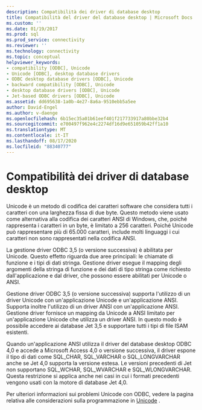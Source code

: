 ```yaml
---
description: Compatibilità dei driver di database desktop
title: Compatibilità del driver del database desktop | Microsoft Docs
ms.custom: ''
ms.date: 01/19/2017
ms.prod: sql
ms.prod_service: connectivity
ms.reviewer: ''
ms.technology: connectivity
ms.topic: conceptual
helpviewer_keywords:
- compatibility [ODBC], Unicode
- Unicode [ODBC], desktop database drivers
- ODBC desktop database drivers [ODBC], Unicode
- backward compatibility [ODBC], Unicode
- desktop database drivers [ODBC], Unicode
- Jet-based ODBC drivers [ODBC], Unicode
ms.assetid: dd695638-1a0b-4e27-8a6a-9510ebb5a5ee
author: David-Engel
ms.author: v-daenge
ms.openlocfilehash: 6b15ec35a01b61eef401f217733917a80bbe32b4
ms.sourcegitcommit: e700497f962e4c2274df16d9e651059b42ff1a10
ms.translationtype: MT
ms.contentlocale: it-IT
ms.lasthandoff: 08/17/2020
ms.locfileid: "88340777"
---
```

# <a name="desktop-database-driver-compatibility"></a>Compatibilità dei driver di database desktop
Unicode è un metodo di codifica dei caratteri software che considera tutti i caratteri con una larghezza fissa di due byte. Questo metodo viene usato come alternativa alla codifica dei caratteri ANSI di Windows, che, poiché rappresenta i caratteri in un byte, è limitato a 256 caratteri. Poiché Unicode può rappresentare più di 65.000 caratteri, include molti linguaggi i cui caratteri non sono rappresentati nella codifica ANSI.  
  
 La gestione driver ODBC 3,5 (o versione successiva) è abilitata per Unicode. Questo effetto riguarda due aree principali: le chiamate di funzione e i tipi di dati stringa. Gestione driver esegue il mapping degli argomenti della stringa di funzione e dei dati di tipo stringa come richiesto dall'applicazione e dal driver, che possono essere abilitati per Unicode o ANSI.  
  
 Gestione driver ODBC 3,5 (o versione successiva) supporta l'utilizzo di un driver Unicode con un'applicazione Unicode e un'applicazione ANSI. Supporta inoltre l'utilizzo di un driver ANSI con un'applicazione ANSI. Gestione driver fornisce un mapping da Unicode a ANSI limitato per un'applicazione Unicode che utilizza un driver ANSI. In questo modo è possibile accedere ai database Jet 3,5 e supportare tutti i tipi di file ISAM esistenti.  
  
 Quando un'applicazione ANSI utilizza il driver del database desktop ODBC 4,0 e accede a Microsoft Access 4,0 o versione successiva, il driver espone il tipo di dati come SQL_CHAR, SQL_VARCHAR o SQL_LONGVARCHAR anche se Jet 4,0 supporta la versione estesa. Le versioni precedenti di Jet non supportano SQL_WCHAR, SQL_WVARCHAR e SQL_WLONGVARCHAR. Questa restrizione si applica anche nei casi in cui i formati precedenti vengono usati con la motore di database Jet 4,0.  
  
 Per ulteriori informazioni sui problemi Unicode con ODBC, vedere la pagina relativa alle considerazioni sulla programmazione in [Unicode](../../odbc/reference/develop-app/unicode.md) .
